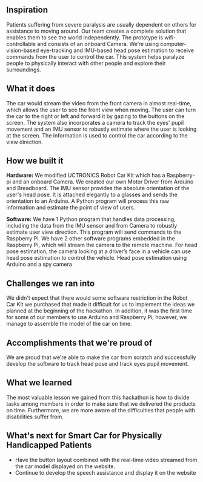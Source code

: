## Inspiration
Patients suffering from severe paralysis are usually dependent on others for assistance to moving around. Our team creates a complete solution that enables them to see the world independently. The prototype is wifi-controllable and consists of an onboard Camera. We’re using computer-vision-based eye-tracking and IMU-based head pose estimation to receive commands from the user to control the car. This system helps paralyze people to physically interact with other people and explore their surroundings.
 
## What it does
The car would stream the video from the front camera in almost real-time, which allows the user to see the front view when moving. The user can turn the car to the right or left and forward it by gazing to the buttons on the screen. 
The system also incorporates a camera to track the eyes' pupil movement and an IMU sensor to robustly estimate where the user is looking at the screen. The information is used to control the car according to the view direction. 

## How we built it
**Hardware:**
We modified UCTRONICS Robot Car Kit which has a Raspberry-pi and an onboard Camera. We created our own Motor Driver from Arduino and Breadboard.
The IMU sensor provides the absolute orientation of the user's head pose. It is attached elegantly to a glasses and sends the orientation to an Arduino. A Python program will process this raw information and estimate the point of view of users.

**Software:**
We have 1 Python program that handles data processing, including the data from the IMU sensor and from Camera to robustly estimate user view direction. This program will send commands to the Raspberry Pi.
We have 2 other software programs embedded in the Raspberry Pi, which will stream the camera to the remote machine.
For head pose estimation, the camera looking at a driver’s face in a vehicle can use head pose estimation to control the vehicle. Head pose estimation using Arduino and a spy camera

## Challenges we ran into
We didn't expect that there would some software restriction in the Robot Car Kit we purchased that made it difficult for us to implement the ideas we planned at the beginning of the hackathon. In addition, it was the first time for some of our members to use Arduino and Raspberry Pi; however, we manage to assemble the model of the car on time. 

## Accomplishments that we're proud of
We are proud that we're able to make the car from scratch and successfully develop the software to track head pose and track eyes pupil movement.

## What we learned
The most valuable lesson we gained from this hackathon is how to divide tasks among members in order to make sure that we delivered the products on time. Furthermore, we are more aware of the difficulties that people with disabilities suffer from.  

## What's next for Smart Car for Physically Handicapped Patients
-  Have the button layout combined with the real-time video streamed from the car model displayed on the website. 
-  Continue to develop the speech assistance and display it on the website 

